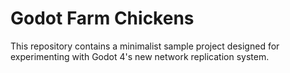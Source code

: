 # Godot Farm Chickens

This repository contains a minimalist sample project designed for experimenting with Godot 4's new network replication system.
